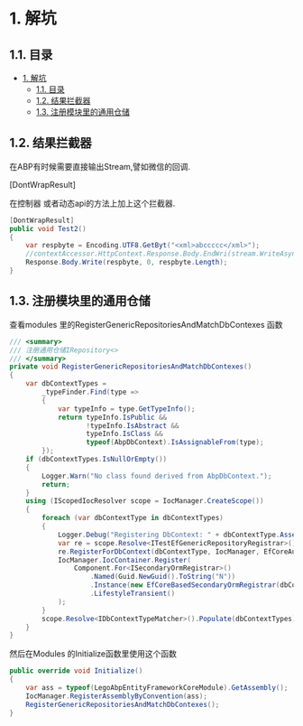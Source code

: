 # 1. 解坑

## 1.1. 目录

<!-- TOC -->

- [1. 解坑](#1-解坑)
    - [1.1. 目录](#11-目录)
    - [1.2. 结果拦截器](#12-结果拦截器)
    - [1.3. 注册模块里的通用仓储](#13-注册模块里的通用仓储)

<!-- /TOC -->

## 1.2. 结果拦截器

在ABP有时候需要直接输出Stream,譬如微信的回调.

[DontWrapResult]

在控制器 或者动态api的方法上加上这个拦截器.

```c#
[DontWrapResult]
public void Test2()
{
    var respbyte = Encoding.UTF8.GetByt("<xml>abccccc</xml>");
    //contextAccessor.HttpContext.Response.Body.EndWri(stream.WriteAsync(respbyte, 0, respbyte.Length));
    Response.Body.Write(respbyte, 0, respbyte.Length);
}
```

## 1.3. 注册模块里的通用仓储

查看modules 里的RegisterGenericRepositoriesAndMatchDbContexes 函数

```c#
/// <summary>
/// 注册通用仓储IRepository<>
/// </summary>
private void RegisterGenericRepositoriesAndMatchDbContexes()
{
    var dbContextTypes =
        _typeFinder.Find(type =>
        {
            var typeInfo = type.GetTypeInfo();
            return typeInfo.IsPublic &&
                   !typeInfo.IsAbstract &&
                   typeInfo.IsClass &&
                   typeof(AbpDbContext).IsAssignableFrom(type);
        });
    if (dbContextTypes.IsNullOrEmpty())
    {
        Logger.Warn("No class found derived from AbpDbContext.");
        return;
    }
    using (IScopedIocResolver scope = IocManager.CreateScope())
    {
        foreach (var dbContextType in dbContextTypes)
        {
            Logger.Debug("Registering DbContext: " + dbContextType.AssemblyQualifiedName);
            var re = scope.Resolve<ITestEfGenericRepositoryRegistrar>();//搭完后移除
            re.RegisterForDbContext(dbContextType, IocManager, EfCoreAutoRepositoryTypes.Default);
            IocManager.IocContainer.Register(
                Component.For<ISecondaryOrmRegistrar>()
                    .Named(Guid.NewGuid().ToString("N"))
                    .Instance(new EfCoreBasedSecondaryOrmRegistrar(dbContextType, scope.Resolve<IDbContextEntityFinder>()))
                    .LifestyleTransient()
            );
        }
        scope.Resolve<IDbContextTypeMatcher>().Populate(dbContextTypes);
    }
}
```

然后在Modules 的Initialize函数里使用这个函数

```c#
public override void Initialize()
{
    var ass = typeof(LegoAbpEntityFrameworkCoreModule).GetAssembly();
    IocManager.RegisterAssemblyByConvention(ass);
    RegisterGenericRepositoriesAndMatchDbContexes();
}
```